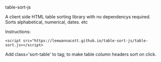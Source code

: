 table-sort-js

A client side HTML table sorting library with no dependencys required. Sorts alphabetical, numerical, dates. etc

Instructions:
```
<script src="https://leewannacott.github.io/table-sort-js/table-sort.js></script>
```
Add class='sort-table' to <table> tag; to make table column headers sort on click.
  
  



